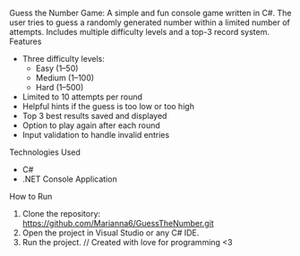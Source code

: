 Guess the Number Game:
A simple and fun console game written in C#. The user tries to guess a randomly generated number within a limited number of attempts. Includes multiple difficulty levels and a top-3 record system.
Features

- Three difficulty levels:
  - Easy (1–50)
  - Medium (1–100)
  - Hard (1–500)
- Limited to 10 attempts per round
- Helpful hints if the guess is too low or too high
- Top 3 best results saved and displayed
- Option to play again after each round
- Input validation to handle invalid entries

Technologies Used
- C#
- .NET Console Application

How to Run
1. Clone the repository: https://github.com/Marianna6/GuessTheNumber.git
2. Open the project in Visual Studio or any C# IDE.
3. Run the project.
// Created with love for programming <3
